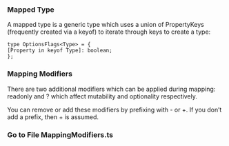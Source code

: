 ### Mapped Type

A mapped type is a generic type which uses a union of PropertyKeys (frequently created via a keyof) to iterate through keys to create a type:


    type OptionsFlags<Type> = {
    [Property in keyof Type]: boolean;
    };

### Mapping Modifiers

There are two additional modifiers which can be applied during mapping: readonly and ? which affect mutability and optionality respectively.

You can remove or add these modifiers by prefixing with - or +. If you don’t add a prefix, then + is assumed.

### Go to File MappingModifiers.ts

